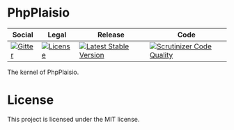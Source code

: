 # PhpPlaisio

<table>
<thead>
<tr>
<th>Social</th>
<th>Legal</th>
<th>Release</th>
<th>Code</th>
</tr>
</thead>
<tbody>
<tr>
<td>
<a href="https://gitter.im/PhpPlaisio/PhpPlaisio"><img src="https://badges.gitter.im/PhpPlaisio/PhpPlaisio.svg" alt="Gitter"/></a>
</td>
<td>
<a href="https://packagist.org/packages/plaisio/plaisio"><img src="https://poser.pugx.org/plaisio/plaisio/license" alt="License"/></a>
</td>
<td>
<a href="https://packagist.org/packages/plaisio/plaisio"><img src="https://poser.pugx.org/plaisio/plaisio/v/stable" alt="Latest Stable Version"/></a>
</td>
<td>
<a href="https://scrutinizer-ci.com/g/PhpPlaisio/plaisio/?branch=master"><img src="https://scrutinizer-ci.com/g/PhpPlaisio/plaisio/badges/quality-score.png?b=master" alt="Scrutinizer Code Quality"/></a>
</td>
</tr>
</tbody>
</table>

The kernel of PhpPlaisio.

#  License

This project is licensed under the MIT license.

